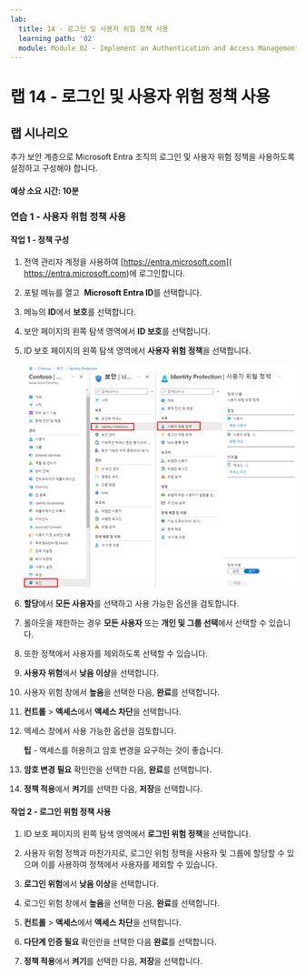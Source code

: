 ```yaml
---
lab:
  title: 14 - 로그인 및 사용자 위험 정책 사용
  learning path: '02'
  module: Module 02 - Implement an Authentication and Access Management Solution
---
```


# 랩 14 - 로그인 및 사용자 위험 정책 사용

## 랩 시나리오

추가 보안 계층으로 Microsoft Entra 조직의 로그인 및 사용자 위험 정책을 사용하도록 설정하고 구성해야 합니다.

#### 예상 소요 시간: 10분


### 연습 1 - 사용자 위험 정책 사용

#### 작업 1 - 정책 구성

1. 전역 관리자 계정을 사용하여 [https://entra.microsoft.com]( https://entra.microsoft.com)에 로그인합니다.

2. 포털 메뉴를 열고  **Microsoft Entra ID**를 선택합니다.

3. 메뉴의 **ID**에서 **보호**를 선택합니다.

4. 보안 페이지의 왼쪽 탐색 영역에서 **ID 보호**를 선택합니다.

5. ID 보호 페이지의 왼쪽 탐색 영역에서 **사용자 위험 정책**을 선택합니다.

    ![사용자 위험 정책 페이지 및 강조 표시된 검색 경로를 표시하는 화면 이미지](./media/lp2-mod4-browse-to-identity-protection.png)

6. **할당**에서 **모든 사용자**를 선택하고 사용 가능한 옵션을 검토합니다.

7. 롤아웃을 제한하는 경우 **모든 사용자** 또는 **개인 및 그룹 선택**에서 선택할 수 있습니다.

8. 또한 정책에서 사용자를 제외하도록 선택할 수 있습니다.

9. **사용자 위험**에서 **낮음 이상**을 선택합니다.

10. 사용자 위험 창에서 **높음**을 선택한 다음, **완료**를 선택합니다.

11. **컨트롤** > **액세스**에서 **액세스 차단**을 선택합니다.

12. 액세스 창에서 사용 가능한 옵션을 검토합니다.

    **팁** - 액세스를 허용하고 암호 변경을 요구하는 것이 좋습니다.

13. **암호 변경 필요** 확인란을 선택한 다음, **완료**를 선택합니다.

14. **정책 적용**에서 **켜기**를 선택한 다음, **저장**을 선택합니다.

#### 작업 2 - 로그인 위험 정책 사용

1. ID 보호 페이지의 왼쪽 탐색 영역에서 **로그인 위험 정책**을 선택합니다.

2. 사용자 위험 정책과 마찬가지로, 로그인 위험 정책을 사용자 및 그룹에 할당할 수 있으며 이를 사용하여 정책에서 사용자를 제외할 수 있습니다.

3. **로그인 위험**에서 **낮음 이상**을 선택합니다.

4. 로그인 위험 창에서 **높음**을 선택한 다음, **완료**를 선택합니다.

5. **컨트롤** > **액세스**에서 **액세스 차단**을 선택합니다.

6. **다단계 인증 필요** 확인란을 선택한 다음 **완료**를 선택합니다.

7. **정책 적용**에서 **켜기**를 선택한 다음, **저장**을 선택합니다.
